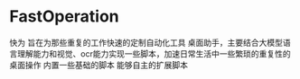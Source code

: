 # FastOperation
快为
旨在为那些重复的工作快速的定制自动化工具
桌面助手，主要结合大模型语言理解能力和视觉、ocr能力实现一些脚本，加速日常生活中一些繁琐的重复性的桌面操作
内置一些基础的脚本
能够自主的扩展脚本
